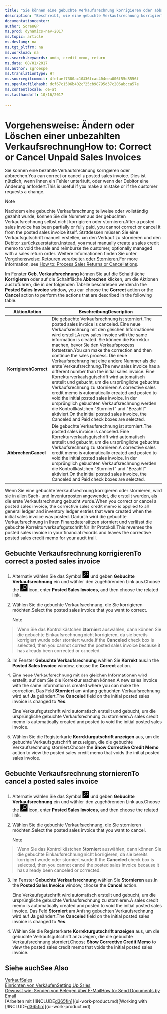 ```yaml
---
title: "Sie können eine gebuchte Verkaufsrechnung korrigieren oder abbrechen."
description: "Beschreibt, wie eine gebuchte Verkaufsrechnung korrigiert, rückgängig gemacht oder eine Gutschrift angewendet wird."
documentationcenter: 
author: SorenGP
ms.prod: dynamics-nav-2017
ms.topic: article
ms.devlang: na
ms.tgt_pltfrm: na
ms.workload: na
ms.search.keywords: undo, credit memo, return
ms.date: 08/01/2017
ms.author: sgroespe
ms.translationtype: HT
ms.sourcegitcommit: 4fefaef7380ac10836fcac404eea006f55d8556f
ms.openlocfilehash: dcf67c1506b402c725cb98795d37c206abcca57e
ms.contentlocale: de-at
ms.lasthandoff: 10/16/2017

---
```

# <a name="how-to-correct-or-cancel-unpaid-sales-invoices"></a><span data-ttu-id="1e3b8-103">Vorgehensweise: Ändern oder Löschen einer unbezahlten Verkaufsrechnung</span><span class="sxs-lookup"><span data-stu-id="1e3b8-103">How to: Correct or Cancel Unpaid Sales Invoices</span></span>
<span data-ttu-id="1e3b8-104">Sie können eine bezahlte Verkaufsrechnung korrigieren oder abbrechen.</span><span class="sxs-lookup"><span data-stu-id="1e3b8-104">You can correct or cancel a posted sales invoice.</span></span> <span data-ttu-id="1e3b8-105">Dies ist nützlich, wenn Ihnen ein Fehler unterläuft, oder wenn der Debitor eine Änderung anfordert.</span><span class="sxs-lookup"><span data-stu-id="1e3b8-105">This is useful if you make a mistake or if the customer requests a change.</span></span>

> [!NOTE]  
>   <span data-ttu-id="1e3b8-106">Nachdem eine gebuchte Verkaufsrechnung teilweise oder vollständig gezahlt wurde, können Sie die Nummer aus der gebuchten Verkaufsrechnung selbst nicht korrigieren oder stornieren.</span><span class="sxs-lookup"><span data-stu-id="1e3b8-106">After a posted sales invoice has been partially or fully paid, you cannot correct or cancel it from the posted sales invoice itself.</span></span> <span data-ttu-id="1e3b8-107">Stattdessen müssen Sie eine Verkaufsgutschrift manuell erstellen, um den Verkauf zu stornieren und den Debitor zurückzuerstatten.</span><span class="sxs-lookup"><span data-stu-id="1e3b8-107">Instead, you must manually create a sales credit memo to void the sale and reimburse the customer, optionally managed with a sales return order.</span></span> <span data-ttu-id="1e3b8-108">Weitere Informationen finden Sie unter [Vorgehensweise: Retouren verarbeiten oder Stornieren](sales-how-process-sales-returns-cancellations.md).</span><span class="sxs-lookup"><span data-stu-id="1e3b8-108">For more information, see [How to: Process Sales Returns or Cancellations](sales-how-process-sales-returns-cancellations.md).</span></span>

<span data-ttu-id="1e3b8-109">Im Fenster **Geb. Verkaufsrechnung** können Sie auf die Schaltfläche **Korrigieren** oder auf die Schaltfläche **Abbrechen** klicken, um die Aktionen auszuführen, die in der folgenden Tabelle beschrieben werden.</span><span class="sxs-lookup"><span data-stu-id="1e3b8-109">In the **Posted Sales Invoice** window, you can choose the **Correct** action or the **Cancel** action to perform the actions that are described in the following table.</span></span>

| <span data-ttu-id="1e3b8-110">Aktion</span><span class="sxs-lookup"><span data-stu-id="1e3b8-110">Action</span></span> | <span data-ttu-id="1e3b8-111">Beschreibung</span><span class="sxs-lookup"><span data-stu-id="1e3b8-111">Description</span></span> |
| --- | --- |
| <span data-ttu-id="1e3b8-112">**Korrigiereh**</span><span class="sxs-lookup"><span data-stu-id="1e3b8-112">**Correct**</span></span> |<span data-ttu-id="1e3b8-113">Die gebuchte Verkaufsrechnung ist storniert.</span><span class="sxs-lookup"><span data-stu-id="1e3b8-113">The posted sales invoice is canceled.</span></span> <span data-ttu-id="1e3b8-114">Eine neue Verkaufsrechnung mit den gleichen Informationen wird erstellt.</span><span class="sxs-lookup"><span data-stu-id="1e3b8-114">A new sales invoice with the same information is created.</span></span> <span data-ttu-id="1e3b8-115">Sie können die Korrektur machen, bevor Sie den Verkaufsprozess fortsetzen.</span><span class="sxs-lookup"><span data-stu-id="1e3b8-115">You can make the correction and then continue the sales process.</span></span> <span data-ttu-id="1e3b8-116">Die neue Verkaufsrechnung hat eine andere Nummer als die erste Verkaufsrechnung.</span><span class="sxs-lookup"><span data-stu-id="1e3b8-116">The new sales invoice has a different number than the initial sales invoice.</span></span> <span data-ttu-id="1e3b8-117">Eine Korrekturverkaufsgutschrift wird automatisch erstellt und gebucht, um die ursprüngliche gebuchte Verkaufsrechnung zu stornieren.</span><span class="sxs-lookup"><span data-stu-id="1e3b8-117">A corrective sales credit memo is automatically created and posted to void the initial posted sales invoice.</span></span> <span data-ttu-id="1e3b8-118">In der ursprünglich gebuchten Verkaufsrechnung werden die Kontrollkästchen "Storniert" und "Bezahlt" aktiviert.</span><span class="sxs-lookup"><span data-stu-id="1e3b8-118">On the initial posted sales invoice, the Canceled and Paid check boxes are selected.</span></span> |
| <span data-ttu-id="1e3b8-119">**Abbrechen**</span><span class="sxs-lookup"><span data-stu-id="1e3b8-119">**Cancel**</span></span> |<span data-ttu-id="1e3b8-120">Die gebuchte Verkaufsrechnung ist storniert.</span><span class="sxs-lookup"><span data-stu-id="1e3b8-120">The posted sales invoice is canceled.</span></span> <span data-ttu-id="1e3b8-121">Eine Korrekturverkaufsgutschrift wird automatisch erstellt und gebucht, um die ursprüngliche gebuchte Verkaufsrechnung zu stornieren.</span><span class="sxs-lookup"><span data-stu-id="1e3b8-121">A corrective sales credit memo is automatically created and posted to void the initial posted sales invoice.</span></span> <span data-ttu-id="1e3b8-122">In der ursprünglich gebuchten Verkaufsrechnung werden die Kontrollkästchen "Storniert" und "Bezahlt" aktiviert.</span><span class="sxs-lookup"><span data-stu-id="1e3b8-122">On the initial posted sales invoice, the Canceled and Paid check boxes are selected.</span></span> |

<span data-ttu-id="1e3b8-123">Wenn Sie eine gebuchte Verkaufsrechnung korrigieren oder stornieren, wird sie in allen Sach- und Inventurposten angewendet, die erstellt wurden, als die erste Verkaufsrechnung gebucht wurde.</span><span class="sxs-lookup"><span data-stu-id="1e3b8-123">When you correct or cancel a posted sales invoice, the corrective sales credit memo is applied to all general ledger and inventory ledger entries that were created when the initial sales invoice was posted.</span></span> <span data-ttu-id="1e3b8-124">Dadurch wird die gebuchte Verkaufsrechnung in Ihren Finanzdatensätzen storniert und verlässt die gebuchte Korrekturverkaufsgutschrift für Ihr Protokoll.</span><span class="sxs-lookup"><span data-stu-id="1e3b8-124">This reverses the posted sales invoice in your financial records and leaves the corrective posted sales credit memo for your audit trail.</span></span>

## <a name="to-correct-a-posted-sales-invoice"></a><span data-ttu-id="1e3b8-125">Gebuchte Verkaufsrechnung korrigieren</span><span class="sxs-lookup"><span data-stu-id="1e3b8-125">To correct a posted sales invoice</span></span>
1. <span data-ttu-id="1e3b8-126">Alternativ wählen Sie das Symbol ![Nach Seite oder Bericht suchen](media/ui-search/search_small.png "Nach Seite oder Bericht suchen") und geben **Gebuchte Verkaufsrechnung** ein und wählen den zugehörenden Link aus.</span><span class="sxs-lookup"><span data-stu-id="1e3b8-126">Choose the ![Search for Page or Report](media/ui-search/search_small.png "Search for Page or Report icon") icon, enter **Posted Sales Invoices**, and then choose the related link.</span></span>  
2. <span data-ttu-id="1e3b8-127">Wählen Sie die gebuchte Verkaufsrechnung, die Sie korrigieren möchten.</span><span class="sxs-lookup"><span data-stu-id="1e3b8-127">Select the posted sales invoice that you want to correct.</span></span>

    > [!NOTE]  
>   <span data-ttu-id="1e3b8-128">Wenn Sie das Kontrollkästchen **Storniert** auswählen, dann können Sie die gebuchte Einkaufsrechnung nicht korrigieren, da sie bereits korrigiert wurde oder storniert wurde.</span><span class="sxs-lookup"><span data-stu-id="1e3b8-128">If the **Canceled** check box is selected, then you cannot correct the posted sales invoice because it has already been corrected or canceled.</span></span>
3. <span data-ttu-id="1e3b8-129">Im Fenster **Gebuchte Verkaufsrechnung** wählen Sie **Korrekt** aus.</span><span class="sxs-lookup"><span data-stu-id="1e3b8-129">In the **Posted Sales Invoice** window, choose the **Correct** action.</span></span>  
4. <span data-ttu-id="1e3b8-130">Eine neue Verkaufsrechnung mit den gleichen Informationen wird erstellt, auf dem Sie die Korrektur machen können.</span><span class="sxs-lookup"><span data-stu-id="1e3b8-130">A new sales invoice with the same information is created where you can make the correction.</span></span> <span data-ttu-id="1e3b8-131">Das Feld **Storniert** am Anfang gebuchten Verkaufsrechnung wird auf **Ja** geändert.</span><span class="sxs-lookup"><span data-stu-id="1e3b8-131">The **Canceled** field on the initial posted sales invoice is changed to **Yes**.</span></span>

    <span data-ttu-id="1e3b8-132">Eine Verkaufsgutschrift wird automatisch erstellt und gebucht, um die ursprüngliche gebuchte Verkaufsrechnung zu stornieren.</span><span class="sxs-lookup"><span data-stu-id="1e3b8-132">A sales credit memo is automatically created and posted to void the initial posted sales invoice.</span></span>
5. <span data-ttu-id="1e3b8-133">Wählen Sie die Registerkarte **Korrekturgutschrift anzeigen** aus, um die gebuchte Verkaufsgutschrift anzuzeigen, die die gebuchte Verkaufsrechnung storniert.</span><span class="sxs-lookup"><span data-stu-id="1e3b8-133">Choose the **Show Corrective Credit Memo** action to view the posted sales credit memo that voids the initial posted sales invoice.</span></span>

## <a name="to-cancel-a-posted-sales-invoice"></a><span data-ttu-id="1e3b8-134">Gebuchte Verkaufsrechnung stornieren</span><span class="sxs-lookup"><span data-stu-id="1e3b8-134">To cancel a posted sales invoice</span></span>
1. <span data-ttu-id="1e3b8-135">Alternativ wählen Sie das Symbol ![Nach Seite oder Bericht suchen](media/ui-search/search_small.png "Nach Seite oder Bericht suchen") und geben **Gebuchte Verkaufsrechnung** ein und wählen den zugehörenden Link aus.</span><span class="sxs-lookup"><span data-stu-id="1e3b8-135">Choose the ![Search for Page or Report](media/ui-search/search_small.png "Search for Page or Report icon") icon, enter **Posted Sales Invoices**, and then choose the related link.</span></span>  
2. <span data-ttu-id="1e3b8-136">Wählen Sie die gebuchte Verkaufsrechnung, die Sie stornieren möchten.</span><span class="sxs-lookup"><span data-stu-id="1e3b8-136">Select the posted sales invoice that you want to cancel.</span></span>

    > [!NOTE]  
>   <span data-ttu-id="1e3b8-137">Wenn Sie das Kontrollkästchen **Storniert** auswählen, dann können Sie die gebuchte Einkaufsrechnung nicht korrigieren, da sie bereits korrigiert wurde oder storniert wurde.</span><span class="sxs-lookup"><span data-stu-id="1e3b8-137">If the **Canceled** check box is selected, then you cannot cancel the posted sales invoice because it has already been canceled or corrected.</span></span>
3. <span data-ttu-id="1e3b8-138">Im Fenster **Gebuchte Verkaufsrechnung** wählen Sie **Stornieren** aus.</span><span class="sxs-lookup"><span data-stu-id="1e3b8-138">In the **Posted Sales Invoice** window, choose the **Cancel** action.</span></span>

    <span data-ttu-id="1e3b8-139">Eine Verkaufsgutschrift wird automatisch erstellt und gebucht, um die ursprüngliche gebuchte Verkaufsrechnung zu stornieren.</span><span class="sxs-lookup"><span data-stu-id="1e3b8-139">A sales credit memo is automatically created and posted to void the initial posted sales invoice.</span></span> <span data-ttu-id="1e3b8-140">Das Feld **Storniert** am Anfang gebuchten Verkaufsrechnung wird auf **Ja** geändert.</span><span class="sxs-lookup"><span data-stu-id="1e3b8-140">The **Canceled** field on the initial posted sales invoice is changed to **Yes**.</span></span>
4. <span data-ttu-id="1e3b8-141">Wählen Sie die Registerkarte **Korrekturgutschrift anzeigen** aus, um die gebuchte Verkaufsgutschrift anzuzeigen, die die gebuchte Verkaufsrechnung storniert.</span><span class="sxs-lookup"><span data-stu-id="1e3b8-141">Choose **Show Corrective Credit Memo** to view the posted sales credit memo that voids the initial posted sales invoice.</span></span>

## <a name="see-also"></a><span data-ttu-id="1e3b8-142">Siehe auch</span><span class="sxs-lookup"><span data-stu-id="1e3b8-142">See Also</span></span>
[<span data-ttu-id="1e3b8-143">Verkauf</span><span class="sxs-lookup"><span data-stu-id="1e3b8-143">Sales</span></span>](sales-manage-sales.md)  
[<span data-ttu-id="1e3b8-144">Einrichten von Verkäufen</span><span class="sxs-lookup"><span data-stu-id="1e3b8-144">Setting Up Sales</span></span>](sales-setup-sales.md)  
[<span data-ttu-id="1e3b8-145">Gewusst wie: Senden von Belegen über E-Mail</span><span class="sxs-lookup"><span data-stu-id="1e3b8-145">How to: Send Documents by Email</span></span>](ui-how-send-documents-email.md)  
<span data-ttu-id="1e3b8-146">[Arbeiten mit [!INCLUDE[d365fin](includes/d365fin_md.md)]](ui-work-product.md)</span><span class="sxs-lookup"><span data-stu-id="1e3b8-146">[Working with [!INCLUDE[d365fin](includes/d365fin_md.md)]](ui-work-product.md)</span></span>

